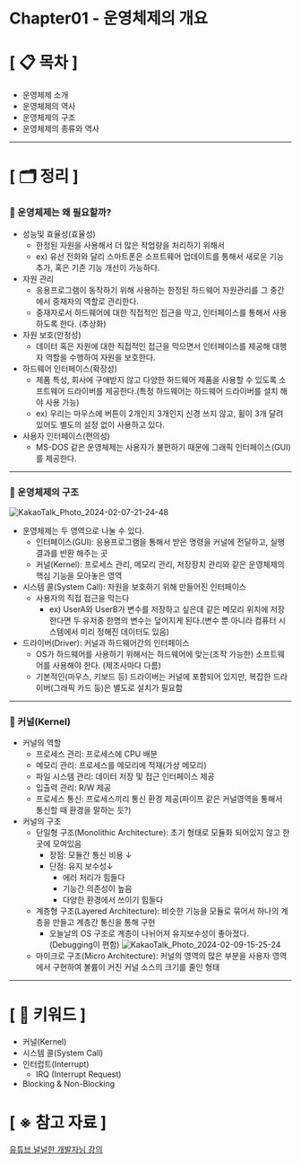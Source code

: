 # **Chapter01 - 운영체제의 개요**

# **[ 📋 목차 ]**
- 운영체제 소개
- 운영체제의 역사
- 운영체제의 구조
- 운영체제의 종류와 역사

****

# **[ 🗂️ 정리 ]**
### 📌 운영체제는 왜 필요할까?
- 성능및 효율성(효율성)
  - 한정된 자원을 사용해서 더 많은 작업량을 처리하기 위해서
  - ex) 유선 전화와 달리 스마트폰은 소프트웨어 업데이트를 통해서 새로운 기능 추가, 혹은 기존 기능 개선이 가능하다.
- 자원 관리
  - 응용프로그램이 동작하기 위해 사용하는 한정된 하드웨어 자원관리를 그 중간에서 중재자의 역할로 관리한다.
  - 중재자로서 하드웨어에 대한 직접적인 접근을 막고, 인터페이스를 통해서 사용 하도록 한다. (추상화)
- 자원 보호(안정성)
  - 데이터 혹은 자원에 대한 직접적인 접근을 막으면서 인터페이스를 제공해 대행자 역할을 수행하여 자원을 보호한다.
- 하드웨어 인터페이스(확장성)
  - 제품 특성, 회사에 구애받지 않고 다양한 하드웨어 제품을 사용할 수 있도록 소프트웨어 드라이버를 제공한다.(특정 하드웨어는 하드웨어 드라이버를 설치 해야 사용 가능)
  - ex) 우리는 마우스에 버튼이 2개인지 3개인지 신경 쓰지 않고, 휠이 3개 달려 있어도 별도의 설정 없이 사용하고 있다.
- 사용자 인터페이스(편의성)
  - MS-DOS 같은 운영체제는 사용자가 불편하기 때문에 그래픽 인터페이스(GUI)를 제공한다.

****

### 📌 운영체제의 구조
![KakaoTalk_Photo_2024-02-07-21-24-48](https://github.com/nashs789/Book-Study/assets/59809278/8c775682-e5c8-45ab-9e42-ef869bd57fd6)

- 운영체제는 두 영역으로 나눌 수 있다.
  - 인터페이스(GUI): 응용프로그램을 통해서 받은 명령을 커널에 전달하고, 실행 결과를 반환 해주는 곳
  - 커널(Kernel): 프로세스 관리, 메모리 관리, 저장장치 관리와 같은 운영체제의 핵심 기능을 모아놓은 영역
- 시스템 콜(System Call): 자원을 보호하기 위해 만들어진 인터페이스
  - 사용자의 직접 접근을 막는다
    - ex) UserA와 UserB가 변수를 저장하고 싶은데 같은 메모리 위치에 저장한다면 두 유저중 한명의 변수는 덮어지게 된다.(변수 뿐 아니라 컴퓨터 시스템에서 미리 정해진 데이터도 있음)
- 드라이버(Driver): 커널과 하드웨어간의 인터페이스
  - OS가 하드웨어를 사용하기 위해서는 하드웨어에 맞는(조작 가능한) 소프트웨어를 사용해야 한다. (제조사마다 다름)
  - 기본적인(마우스, 키보드 등) 드라이버는 커널에 포함되어 있지만, 복잡한 드라이버(그래픽 카드 등)은 별도로 설치가 필요함

****

### 📌 커널(Kernel)
- 커널의 역할
  - 프로세스 관리: 프로세스에 CPU 배분
  - 메모리 관리: 프로세스를 메모리에 적재(가상 메모리)
  - 파일 시스템 관리: 데이터 저장 및 접근 인터페이스 제공
  - 입출력 관리: R/W 제공
  - 프로세스 통신: 프로세스끼리 통신 환경 제공(파이프 같은 커널영역을 통해서 통신할 때 환경을 말하는 듯?)
- 커널의 구조
  - 단일형 구조(Monolithic Architecture): 초기 형태로 모듈화 되어있지 않고 한 곳에 모여있음
    - 장점: 모듈간 통신 비용 ↓
    - 단점: 유지 보수성↓
      - 에러 처리가 힘들다
      - 기능간 의존성이 높음
      - 다양한 환경에서 쓰이기 힘들다
  - 계층형 구조(Layered Architecture): 비슷한 기능을 모듈로 묶어서 하나의 계층을 만들고 계층간 통신을 통해 구현
    - 오늘날의 OS 구조로 계층이 나뉘어져 유지보수성이 좋아졌다. (Debugging이 편함)
![KakaoTalk_Photo_2024-02-09-15-25-24](https://github.com/nashs789/Book-Study/assets/59809278/ab8968ed-6a4e-4b0d-9a9e-baa8330bc1d9)
  - 마이크로 구조(Micro Architecture): 커널의 영역의 많은 부분을 사용자 영역에서 구현하여 볼륨이 커진 커널 소스의 크기를 줄인 형태

****

# **[ 🔑 키워드 ]**
- 커널(Kernel)
- 시스템 콜(System Call)
- 인터럽트(Interrupt)
  - IRQ (Interrupt Request)
- Blocking & Non-Blocking

# **[ ※ 참고 자료 ]**
[유튜브 널널한 개발자님 강의](https://www.youtube.com/watch?v=M9ZrQX1UgAU&list=PLXvgR_grOs1DGFOeD792kHlRml0PhCe9l&index=4)

